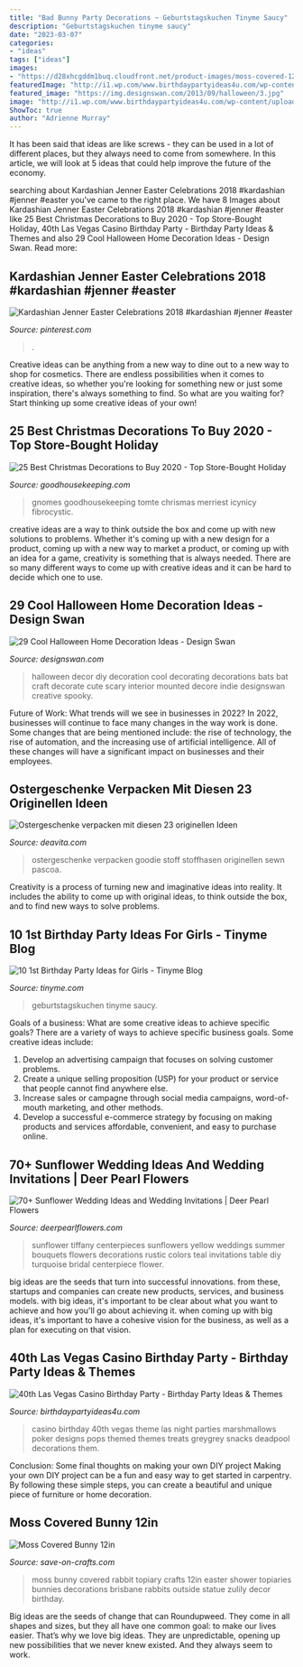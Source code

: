 ```yaml
---
title: "Bad Bunny Party Decorations ~ Geburtstagskuchen Tinyme Saucy"
description: "Geburtstagskuchen tinyme saucy"
date: "2023-03-07"
categories:
- "ideas"
tags: ["ideas"]
images:
- "https://d28xhcgddm1buq.cloudfront.net/product-images/moss-covered-12-bunny-4.jpg"
featuredImage: "http://i1.wp.com/www.birthdaypartyideas4u.com/wp-content/uploads/2015/02/adult-40th-las-vegas-casino-birthday-party-ideas-decorations-poker-food-treat-pops.jpg"
featured_image: "https://img.designswan.com/2013/09/halloween/3.jpg"
image: "http://i1.wp.com/www.birthdaypartyideas4u.com/wp-content/uploads/2015/02/adult-40th-las-vegas-casino-birthday-party-ideas-decorations-poker-food-treat-pops.jpg"
ShowToc: true
author: "Adrienne Murray"
---
```



It has been said that ideas are like screws - they can be used in a lot of different places, but they always need to come from somewhere. In this article, we will look at 5 ideas that could help improve the future of the economy.

	

		
searching about Kardashian Jenner Easter Celebrations 2018 #kardashian #jenner #easter you've came to the right place. We have 8 Images about Kardashian Jenner Easter Celebrations 2018 #kardashian #jenner #easter like 25 Best Christmas Decorations to Buy 2020 - Top Store-Bought Holiday, 40th Las Vegas Casino Birthday Party - Birthday Party Ideas &amp; Themes and also 29 Cool Halloween Home Decoration Ideas - Design Swan. Read more:
		
    
## Kardashian Jenner Easter Celebrations 2018 #kardashian #jenner #easter

<img loading=lazy src="https://i.pinimg.com/736x/0a/6e/40/0a6e4074cdb8adfbf5310173568c155c.jpg" onerror="this.onerror=null;this.src='https://tse2.mm.bing.net/th?id=OIP.vd1smYUNLYstiPJEpt2_oAHaLH&amp;pid=15.1';" alt="Kardashian Jenner Easter Celebrations 2018 #kardashian #jenner #easter">

_Source: pinterest.com_

>. 

	

Creative ideas can be anything from a new way to dine out to a new way to shop for cosmetics. There are endless possibilities when it comes to creative ideas, so whether you're looking for something new or just some inspiration, there's always something to find. So what are you waiting for? Start thinking up some creative ideas of your own!

    
## 25 Best Christmas Decorations To Buy 2020 - Top Store-Bought Holiday

<img loading=lazy src="https://hips.hearstapps.com/hmg-prod.s3.amazonaws.com/images/chrismas-decorations-to-buy-1574720730.jpg?crop=0.505xw:1.00xh;0,0&amp;resize=640:*" onerror="this.onerror=null;this.src='https://tse4.mm.bing.net/th?id=OIP.Nfoyl_PxYUDYkubJFrdQmgHaHV&amp;pid=15.1';" alt="25 Best Christmas Decorations to Buy 2020 - Top Store-Bought Holiday">

_Source: goodhousekeeping.com_

>gnomes goodhousekeeping tomte chrismas merriest icynicy fibrocystic. 

	

creative ideas are a way to think outside the box and come up with new solutions to problems. Whether it's coming up with a new design for a product, coming up with a new way to market a product, or coming up with an idea for a game, creativity is something that is always needed. There are so many different ways to come up with creative ideas and it can be hard to decide which one to use.

    
## 29 Cool Halloween Home Decoration Ideas - Design Swan

<img loading=lazy src="https://img.designswan.com/2013/09/halloween/3.jpg" onerror="this.onerror=null;this.src='https://tse2.mm.bing.net/th?id=OIP.O9z4-a3tPzSbULZ8mBprmQHaJ3&amp;pid=15.1';" alt="29 Cool Halloween Home Decoration Ideas - Design Swan">

_Source: designswan.com_

>halloween decor diy decoration cool decorating decorations bats bat craft decorate cute scary interior mounted decore indie designswan creative spooky. 

	

Future of Work: What trends will we see in businesses in 2022?
In 2022, businesses will continue to face many changes in the way work is done. Some changes that are being mentioned include: the rise of technology, the rise of automation, and the increasing use of artificial intelligence. All of these changes will have a significant impact on businesses and their employees.

    
## Ostergeschenke Verpacken Mit Diesen 23 Originellen Ideen

<img loading=lazy src="http://deavita.com/wp-content/uploads/2016/02/verpacken-ostergeschenke-stoff-hase-basteln-bunt-akzente.jpeg" onerror="this.onerror=null;this.src='https://tse2.mm.bing.net/th?id=OIP.CWN95uGu1rIkFJVC-G2NvAHaLH&amp;pid=15.1';" alt="Ostergeschenke verpacken mit diesen 23 originellen Ideen">

_Source: deavita.com_

>ostergeschenke verpacken goodie stoff stoffhasen originellen sewn pascoa. 

	

Creativity is a process of turning new and imaginative ideas into reality. It includes the ability to come up with original ideas, to think outside the box, and to find new ways to solve problems.

    
## 10 1st Birthday Party Ideas For Girls - Tinyme Blog

<img loading=lazy src="https://www.tinyme.com/blog/wp-content/uploads/10-first-birthday-party-ideas-for-girls/10-First-Birthday-Party-Ideas-for-Girls-1.jpg" onerror="this.onerror=null;this.src='https://tse4.mm.bing.net/th?id=OIP.hMO3h5LCsxsq32oOpHAVCwHaLG&amp;pid=15.1';" alt="10 1st Birthday Party Ideas for Girls - Tinyme Blog">

_Source: tinyme.com_

>geburtstagskuchen tinyme saucy. 

	

Goals of a business: What are some creative ideas to achieve specific goals?
There are a variety of ways to achieve specific business goals. Some creative ideas include:
1. Develop an advertising campaign that focuses on solving customer problems.
2. Create a unique selling proposition (USP) for your product or service that people cannot find anywhere else.
3. Increase sales or campagne through social media campaigns, word-of-mouth marketing, and other methods. 
4. Develop a successful e-commerce strategy by focusing on making products and services affordable, convenient, and easy to purchase online.

    
## 70+ Sunflower Wedding Ideas And Wedding Invitations | Deer Pearl Flowers

<img loading=lazy src="http://www.deerpearlflowers.com/wp-content/uploads/2015/05/Yellow-sunflowers-and-tiffany-blue-flower-wedding-cengterpieces.jpg" onerror="this.onerror=null;this.src='https://tse4.mm.bing.net/th?id=OIP.ks0EUoO_hYXh2kWx_zn2XgHaLH&amp;pid=15.1';" alt="70+ Sunflower Wedding Ideas and Wedding Invitations | Deer Pearl Flowers">

_Source: deerpearlflowers.com_

>sunflower tiffany centerpieces sunflowers yellow weddings summer bouquets flowers decorations rustic colors teal invitations table diy turquoise bridal centerpiece flower. 

	

big ideas are the seeds that turn into successful innovations. from these, startups and companies can create new products, services, and business models. with big ideas, it's important to be clear about what you want to achieve and how you'll go about achieving it. when coming up with big ideas, it's important to have a cohesive vision for the business, as well as a plan for executing on that vision.

    
## 40th Las Vegas Casino Birthday Party - Birthday Party Ideas &amp; Themes

<img loading=lazy src="http://i1.wp.com/www.birthdaypartyideas4u.com/wp-content/uploads/2015/02/adult-40th-las-vegas-casino-birthday-party-ideas-decorations-poker-food-treat-pops.jpg" onerror="this.onerror=null;this.src='https://tse3.mm.bing.net/th?id=OIP.c-e2oLIoT0pBe7ty2GycPgHaLH&amp;pid=15.1';" alt="40th Las Vegas Casino Birthday Party - Birthday Party Ideas &amp; Themes">

_Source: birthdaypartyideas4u.com_

>casino birthday 40th vegas theme las night parties marshmallows poker designs pops themed themes treats greygrey snacks deadpool decorations them. 

	

Conclusion: Some final thoughts on making your own DIY project
Making your own DIY project can be a fun and easy way to get started in carpentry. By following these simple steps, you can create a beautiful and unique piece of furniture or home decoration.

    
## Moss Covered Bunny 12in

<img loading=lazy src="https://d28xhcgddm1buq.cloudfront.net/product-images/moss-covered-12-bunny-4.jpg" onerror="this.onerror=null;this.src='https://tse3.mm.bing.net/th?id=OIP.4HaHZR0zXU2HBbSSSjUMzgHaKb&amp;pid=15.1';" alt="Moss Covered Bunny 12in">

_Source: save-on-crafts.com_

>moss bunny covered rabbit topiary crafts 12in easter shower topiaries bunnies decorations brisbane rabbits outside statue zulily decor birthday. 

	

Big ideas are the seeds of change that can Roundupweed. They come in all shapes and sizes, but they all have one common goal: to make our lives easier. That’s why we love big ideas. They are unpredictable, opening up new possibilities that we never knew existed. And they always seem to work.

